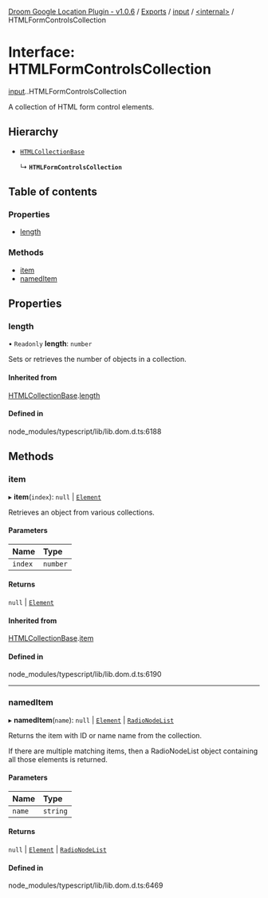 [Droom Google Location Plugin - v1.0.6](../README.md) / [Exports](../modules.md) / [input](../modules/input.md) / [<internal\>](../modules/input._internal_.md) / HTMLFormControlsCollection

# Interface: HTMLFormControlsCollection

[input](../modules/input.md).[<internal>](../modules/input._internal_.md).HTMLFormControlsCollection

A collection of HTML form control elements.

## Hierarchy

- [`HTMLCollectionBase`](input._internal_.HTMLCollectionBase.md)

  ↳ **`HTMLFormControlsCollection`**

## Table of contents

### Properties

- [length](input._internal_.HTMLFormControlsCollection.md#length)

### Methods

- [item](input._internal_.HTMLFormControlsCollection.md#item)
- [namedItem](input._internal_.HTMLFormControlsCollection.md#nameditem)

## Properties

### length

• `Readonly` **length**: `number`

Sets or retrieves the number of objects in a collection.

#### Inherited from

[HTMLCollectionBase](input._internal_.HTMLCollectionBase.md).[length](input._internal_.HTMLCollectionBase.md#length)

#### Defined in

node_modules/typescript/lib/lib.dom.d.ts:6188

## Methods

### item

▸ **item**(`index`): ``null`` \| [`Element`](../modules/input._internal_.md#element)

Retrieves an object from various collections.

#### Parameters

| Name | Type |
| :------ | :------ |
| `index` | `number` |

#### Returns

``null`` \| [`Element`](../modules/input._internal_.md#element)

#### Inherited from

[HTMLCollectionBase](input._internal_.HTMLCollectionBase.md).[item](input._internal_.HTMLCollectionBase.md#item)

#### Defined in

node_modules/typescript/lib/lib.dom.d.ts:6190

___

### namedItem

▸ **namedItem**(`name`): ``null`` \| [`Element`](../modules/input._internal_.md#element) \| [`RadioNodeList`](../modules/input._internal_.md#radionodelist)

Returns the item with ID or name name from the collection.

If there are multiple matching items, then a RadioNodeList object containing all those elements is returned.

#### Parameters

| Name | Type |
| :------ | :------ |
| `name` | `string` |

#### Returns

``null`` \| [`Element`](../modules/input._internal_.md#element) \| [`RadioNodeList`](../modules/input._internal_.md#radionodelist)

#### Defined in

node_modules/typescript/lib/lib.dom.d.ts:6469
